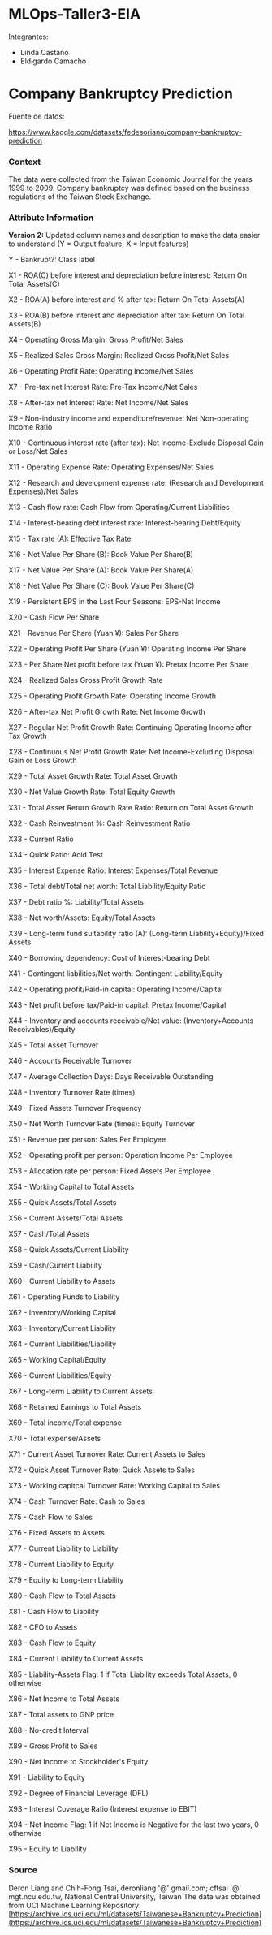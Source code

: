 # MLOps-Taller3-EIA

Integrantes:

* Linda Castaño
* Eldigardo Camacho

# Company Bankruptcy Prediction

Fuente de datos:

https://www.kaggle.com/datasets/fedesoriano/company-bankruptcy-prediction


### Context

The data were collected from the Taiwan Economic Journal for the years 1999 to 2009. Company bankruptcy was defined based on the business regulations of the Taiwan Stock Exchange.

### Attribute Information

**Version 2:** Updated column names and description to make the data easier to understand (Y = Output feature, X = Input features)

Y - Bankrupt?: Class label

X1 - ROA(C) before interest and depreciation before interest: Return On Total Assets(C)

X2 - ROA(A) before interest and % after tax: Return On Total Assets(A)

X3 - ROA(B) before interest and depreciation after tax: Return On Total Assets(B)

X4 - Operating Gross Margin: Gross Profit/Net Sales

X5 - Realized Sales Gross Margin: Realized Gross Profit/Net Sales

X6 - Operating Profit Rate: Operating Income/Net Sales

X7 - Pre-tax net Interest Rate: Pre-Tax Income/Net Sales

X8 - After-tax net Interest Rate: Net Income/Net Sales

X9 - Non-industry income and expenditure/revenue: Net Non-operating Income Ratio

X10 - Continuous interest rate (after tax): Net Income-Exclude Disposal Gain or Loss/Net Sales

X11 - Operating Expense Rate: Operating Expenses/Net Sales

X12 - Research and development expense rate: (Research and Development Expenses)/Net Sales

X13 - Cash flow rate: Cash Flow from Operating/Current Liabilities

X14 - Interest-bearing debt interest rate: Interest-bearing Debt/Equity

X15 - Tax rate (A): Effective Tax Rate

X16 - Net Value Per Share (B): Book Value Per Share(B)

X17 - Net Value Per Share (A): Book Value Per Share(A)

X18 - Net Value Per Share (C): Book Value Per Share(C)

X19 - Persistent EPS in the Last Four Seasons: EPS-Net Income

X20 - Cash Flow Per Share

X21 - Revenue Per Share (Yuan ¥): Sales Per Share

X22 - Operating Profit Per Share (Yuan ¥): Operating Income Per Share

X23 - Per Share Net profit before tax (Yuan ¥): Pretax Income Per Share

X24 - Realized Sales Gross Profit Growth Rate

X25 - Operating Profit Growth Rate: Operating Income Growth

X26 - After-tax Net Profit Growth Rate: Net Income Growth

X27 - Regular Net Profit Growth Rate: Continuing Operating Income after Tax Growth

X28 - Continuous Net Profit Growth Rate: Net Income-Excluding Disposal Gain or Loss Growth

X29 - Total Asset Growth Rate: Total Asset Growth

X30 - Net Value Growth Rate: Total Equity Growth

X31 - Total Asset Return Growth Rate Ratio: Return on Total Asset Growth

X32 - Cash Reinvestment %: Cash Reinvestment Ratio

X33 - Current Ratio

X34 - Quick Ratio: Acid Test

X35 - Interest Expense Ratio: Interest Expenses/Total Revenue

X36 - Total debt/Total net worth: Total Liability/Equity Ratio

X37 - Debt ratio %: Liability/Total Assets

X38 - Net worth/Assets: Equity/Total Assets

X39 - Long-term fund suitability ratio (A): (Long-term Liability+Equity)/Fixed Assets

X40 - Borrowing dependency: Cost of Interest-bearing Debt

X41 - Contingent liabilities/Net worth: Contingent Liability/Equity

X42 - Operating profit/Paid-in capital: Operating Income/Capital

X43 - Net profit before tax/Paid-in capital: Pretax Income/Capital

X44 - Inventory and accounts receivable/Net value: (Inventory+Accounts Receivables)/Equity

X45 - Total Asset Turnover

X46 - Accounts Receivable Turnover

X47 - Average Collection Days: Days Receivable Outstanding

X48 - Inventory Turnover Rate (times)

X49 - Fixed Assets Turnover Frequency

X50 - Net Worth Turnover Rate (times): Equity Turnover

X51 - Revenue per person: Sales Per Employee

X52 - Operating profit per person: Operation Income Per Employee

X53 - Allocation rate per person: Fixed Assets Per Employee

X54 - Working Capital to Total Assets

X55 - Quick Assets/Total Assets

X56 - Current Assets/Total Assets

X57 - Cash/Total Assets

X58 - Quick Assets/Current Liability

X59 - Cash/Current Liability

X60 - Current Liability to Assets

X61 - Operating Funds to Liability

X62 - Inventory/Working Capital

X63 - Inventory/Current Liability

X64 - Current Liabilities/Liability

X65 - Working Capital/Equity

X66 - Current Liabilities/Equity

X67 - Long-term Liability to Current Assets

X68 - Retained Earnings to Total Assets

X69 - Total income/Total expense

X70 - Total expense/Assets

X71 - Current Asset Turnover Rate: Current Assets to Sales

X72 - Quick Asset Turnover Rate: Quick Assets to Sales

X73 - Working capitcal Turnover Rate: Working Capital to Sales

X74 - Cash Turnover Rate: Cash to Sales

X75 - Cash Flow to Sales

X76 - Fixed Assets to Assets

X77 - Current Liability to Liability

X78 - Current Liability to Equity

X79 - Equity to Long-term Liability

X80 - Cash Flow to Total Assets

X81 - Cash Flow to Liability

X82 - CFO to Assets

X83 - Cash Flow to Equity

X84 - Current Liability to Current Assets

X85 - Liability-Assets Flag: 1 if Total Liability exceeds Total Assets, 0 otherwise

X86 - Net Income to Total Assets

X87 - Total assets to GNP price

X88 - No-credit Interval

X89 - Gross Profit to Sales

X90 - Net Income to Stockholder's Equity

X91 - Liability to Equity

X92 - Degree of Financial Leverage (DFL)

X93 - Interest Coverage Ratio (Interest expense to EBIT)

X94 - Net Income Flag: 1 if Net Income is Negative for the last two years, 0 otherwise

X95 - Equity to Liability

### Source

Deron Liang and Chih-Fong Tsai, deronliang '@' gmail.com; cftsai '@' mgt.ncu.edu.tw, National Central University, Taiwan
The data was obtained from UCI Machine Learning Repository: [https://archive.ics.uci.edu/ml/datasets/Taiwanese+Bankruptcy+Prediction](https://archive.ics.uci.edu/ml/datasets/Taiwanese+Bankruptcy+Prediction)
